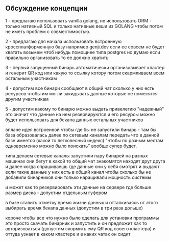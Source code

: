 ## Обсуждение концепции 

1 - предлагаю использовать vanilla golang, не использовать ORM - только нативный SQL и только нативные веши из GOLANG чтобы потом не иметь проблем с совместимостью.

2 - предлагаю для начала использовать встроенную кроссплатформенную базу например genji.dev если ее совсем не будет хватать возьмем чтоб нибудь помощнее типа postgres но думаю если правильно организовать то ее должно хватить

3 - первый запущенный бинарь автоматически организовывает кластер и генерит QR код или какую то ссылку котору потом скармливаем всем остальным участникам

4 - допустим все бинари сообщают в общий чат сколько у них есть ресурсов чтобы им могли закидывать данные которые не помесятся другим участникам

5 - допустим какому то бинарю можно выдать привелегию "надежный" это значит что данные на нем резервируются и его ресурсы можно будет использовать для бекапа данных остальных участников


вплане идея встроенной чтобы где бы не запустили бинарь - там бы база образовалась 
далее по сетевым каналам передать что в данной базе имеется (какой то легковесный индекс) "чтобы по разным местам одновременно можно было поискать" вообще супер будет.

типа делаем сетевые каналы
запустили пару бинарей на разных машинах
они бегут в какой то общий чат знакомятся
находят друг друга
и далее когда спрашиваешь где данные они у себя смотрят и выдают если такие данные у них есть в общий канал
чтобы сколько бы не добавили бинарников они только наращивали мощность системы

и может как то резервировать эти данные на сервере где больше размер диска - допустим отдельным гуфером

в базе ставить отметку время жизни данных и отталкиваясь от этого выбирать время бекапа данных (допустим в три раза дольше) 


короче чтобы все что нужно было сделать для установки программы это просто скачать бинарник и запустить
и он предложит как то авторизоваться (допустим скормить ему QR код своего кластера) и оттуда узнает в каком кластере и в каких чатах он сидит
